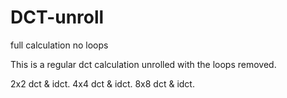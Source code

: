 # DCT-unroll
full calculation no loops

This is a regular dct calculation unrolled with the loops removed.

2x2 dct & idct.
4x4 dct & idct.
8x8 dct & idct.
